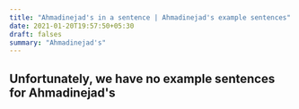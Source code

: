 ```yaml
---
title: "Ahmadinejad's in a sentence | Ahmadinejad's example sentences"
date: 2021-01-20T19:57:50+05:30
draft: falses
summary: "Ahmadinejad's"
---
```

## Unfortunately, we have no example sentences for Ahmadinejad's                 

